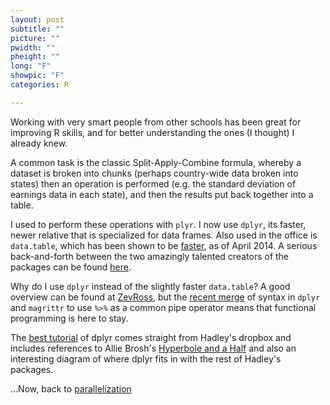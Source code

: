 ```yaml
---
layout: post
subtitle: ""
picture: ""
pwidth: ""
pheight: ""
long: "F"
showpic: "F"
categories: R

---
```


Working with very smart people from other schools has been great for improving R skills, and for better understanding the ones (I thought) I already knew. 

A common task is the classic Split-Apply-Combine formula, whereby a dataset is broken into chunks (perhaps country-wide data broken into states) then an operation is performed (e.g. the standard deviation of earnings data in each state), and then the results put back together into a table. 

I used to perform these operations with `plyr`. I now use `dplyr`, its faster, newer relative that is specialized for data frames. Also used in the office is `data.table`, which has been shown to be [faster](http://www.brodieg.com/?p=7), as of April 2014. A serious back-and-forth between the two amazingly talented creators of the packages can be found [here](http://www.r-statistics.com/2013/09/a-speed-test-comparison-of-plyr-data-table-and-dplyr/). 

Why do I use `dplyr` instead of the slightly faster `data.table`? A good overview can be found at [ZevRoss](http://zevross.com/blog/2014/03/26/four-reasons-why-you-should-check-out-the-r-package-dplyr-3/), but the [recent merge](http://www.r-statistics.com/2014/08/simpler-r-coding-with-pipes-the-present-and-future-of-the-magrittr-package/) of syntax in `dplyr` and `magrittr` to use `%>%` as a common pipe operator means that functional programming is here to stay. 

The [best tutorial](https://www.dropbox.com/sh/i8qnluwmuieicxc/AACsepZJvULCKkbIxK9KP-6Ea/dplyr-tutorial.pdf?dl=0) of dplyr comes straight from Hadley's dropbox and includes references to Allie Brosh's [Hyperbole and a Half](hyperboleandahalf.blogspot.com) and also an interesting diagram of where dplyr fits in with the rest of Hadley's packages. 


...Now, back to [parallelization](http://librestats.com/2012/03/15/a-no-bs-guide-to-the-basics-of-parallelization-in-r/)




